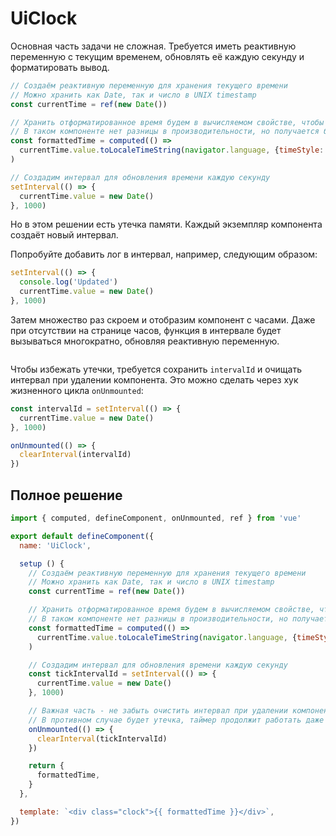 # UiClock

Основная часть задачи не сложная. Требуется иметь реактивную переменную с текущим временем, обновлять её каждую секунду
и форматировать вывод.

```js
// Создаём реактивную переменную для хранения текущего времени
// Можно хранить как Date, так и число в UNIX timestamp
const currentTime = ref(new Date())

// Хранить отформатированное время будем в вычисляемом свойстве, чтобы не форматировать при каждом рендеринге
// В таком компоненте нет разницы в производительности, но получается более чистое и декларативное решение
const formattedTime = computed(() =>
  currentTime.value.toLocaleTimeString(navigator.language, {timeStyle: 'medium'}),
)

// Создадим интервал для обновления времени каждую секунду
setInterval(() => {
  currentTime.value = new Date()
}, 1000)
```

Но в этом решении есть утечка памяти. Каждый экземпляр компонента создаёт новый интервал.

Попробуйте добавить лог в интервал, например, следующим образом:

```js
setInterval(() => {
  console.log('Updated')
  currentTime.value = new Date()
}, 1000)
```

Затем множество раз скроем и отобразим компонент с часами. Даже при отсутствии на странице часов, функция в интервале
будет вызываться многократно, обновляя реактивную переменную.

<img src="https://i.imgur.com/veTS9Xh.gif" alt="" />

Чтобы избежать утечки, требуется сохранить `intervalId` и очищать интервал при удалении компонента. Это можно сделать
через хук жизненного цикла `onUnmounted`:

```js
const intervalId = setInterval(() => {
  currentTime.value = new Date()
}, 1000)

onUnmounted(() => {
  clearInterval(intervalId)
})
```

## Полное решение

```js
import { computed, defineComponent, onUnmounted, ref } from 'vue'

export default defineComponent({
  name: 'UiClock',

  setup () {
    // Создаём реактивную переменную для хранения текущего времени
    // Можно хранить как Date, так и число в UNIX timestamp
    const currentTime = ref(new Date())

    // Хранить отформатированное время будем в вычисляемом свойстве, чтобы не форматировать при каждом рендеринге
    // В таком компоненте нет разницы в производительности, но получается более чистое и декларативное решение
    const formattedTime = computed(() =>
      currentTime.value.toLocaleTimeString(navigator.language, {timeStyle: 'medium'}),
    )

    // Создадим интервал для обновления времени каждую секунду
    const tickIntervalId = setInterval(() => {
      currentTime.value = new Date()
    }, 1000)

    // Важная часть - не забыть очистить интервал при удалении компонента
    // В противном случае будет утечка, таймер продолжит работать даже после удаления компонента
    onUnmounted(() => {
      clearInterval(tickIntervalId)
    })

    return {
      formattedTime,
    }
  },

  template: `<div class="clock">{{ formattedTime }}</div>`,
})
```
